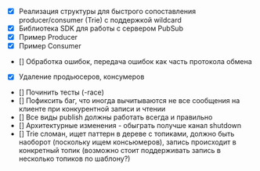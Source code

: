 - [x] Реализация структуры для быстрого сопоставления producer/consumer (Trie) с поддержкой wildcard
- [x] Библиотека SDK для работы с сервером PubSub 
- [x] Пример Producer
- [x] Пример Consumer
- [] Обработка ошибок, передача ошибок как часть протокола обмена
- [x] Удаление продьюсеров, консумеров
- [] Починить тесты (-race)
- [] Пофиксить баг, что иногда вычитываются не все сообщения на клиенте при конкурентной записи и чтении
- [] Все виды publish должны работать всегда и правильно
- [] Архитектурные изменения - обыграть получше канал shutdown
- [] Trie сломан, ищет паттерн в дереве с топиками, должно быть наоборот (поскольку ищем консьюмеров), запись происходит в конкретный топик (возможно стоит поддерживать запись в несколько топиков по шаблону?)
